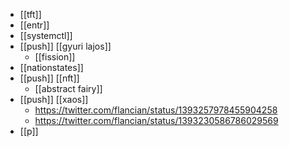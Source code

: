 - [[tft]]
- [[entr]]
- [[systemctl]]
- [[push]] [[gyuri lajos]]
	- [[fission]]
- [[nationstates]]
- [[push]] [[nft]]
	- [[abstract fairy]]
- [[push]] [[xaos]]
	- https://twitter.com/flancian/status/1393257978455904258
	- https://twitter.com/flancian/status/1393230586786029569
- [[p]]
